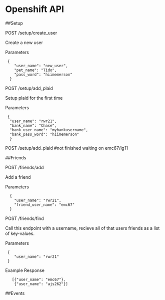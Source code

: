 # Openshift API

##Setup

POST /setup/create_user  

Create a new user


Parameters  
 
```
 {
    "user_name": "new_user",  
    "pet_name": "Tido",  
    "pass_word": "hiimemerson"  
  }  
```


POST /setup/add_plaid  

Setup plaid for the first time  

Parameters  

```
 {  
  "user_name": "rwr21",
  "bank_name": "Chase",  
  "bank_user_name": "mybankusername",     
  "bank_pass_word": "hiimemerson"  
  }  
```


POST /setup/add_plaid  #not finished waiting on emc67/ig11




##Friends

POST /friends/add

Add a friend

Parameters  


```
  {  
    "user_name": "rwr21",  
    "friend_user_name": "emc67" 
  }  
```

POST /friends/find   

Call this endpoint with a username, recieve all of that users friends as a list of key-values.

Parameters  


```
 {  
    "user_name": "rwr21"  
 }  
```

Example Response

```
   [{"user_name": "emc67"}, 
    {"user_name": "ajs262"}]
``` 

##Events












